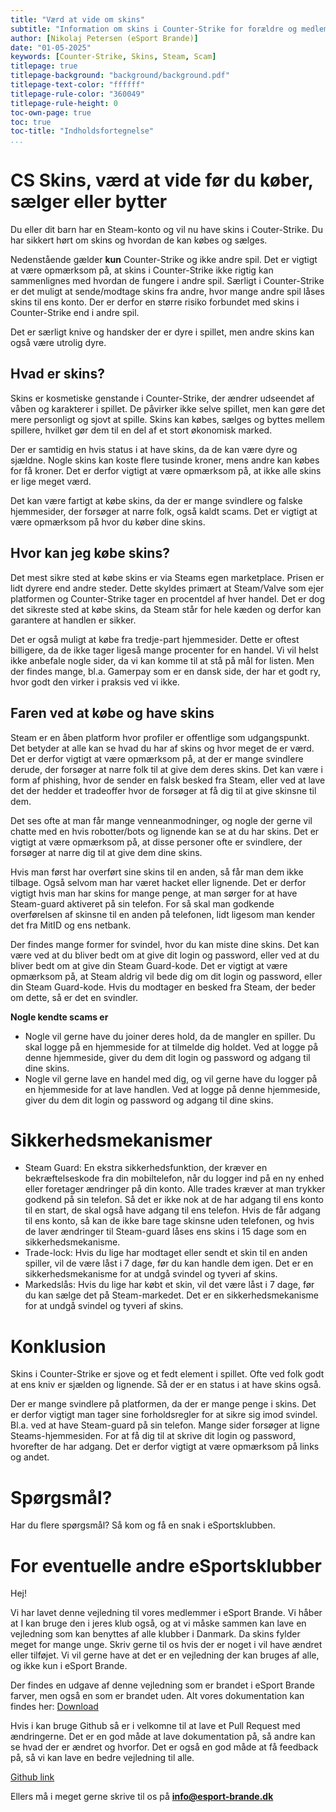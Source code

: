 ```yaml
---
title: "Værd at vide om skins"
subtitle: "Information om skins i Counter-Strike for forældre og medlemmer. Foranstaltninger og ting der er rart at vide noget om, inden man kaster sig ud i skins"
author: [Nikolaj Petersen (eSport Brande)]
date: "01-05-2025"
keywords: [Counter-Strike, Skins, Steam, Scam]
titlepage: true
titlepage-background: "background/background.pdf"
titlepage-text-color: "ffffff"
titlepage-rule-color: "360049"
titlepage-rule-height: 0
toc-own-page: true
toc: true
toc-title: "Indholdsfortegnelse"
...
```


# CS Skins, værd at vide før du køber, sælger eller bytter
Du eller dit barn har en Steam-konto og vil nu have skins i Couter-Strike. Du har sikkert hørt om skins og hvordan de kan købes og sælges.

Nedenstående gælder **kun** Counter-Strike og ikke andre spil. Det er vigtigt at være opmærksom på, at skins i Counter-Strike ikke rigtig kan sammenlignes med hvordan de fungere i andre spil. Særligt i Counter-Strike er det muligt at sende/modtage skins fra andre, hvor mange andre spil låses skins til ens konto. Der er derfor en større risiko forbundet med skins i Counter-Strike end i andre spil.

Det er særligt knive og handsker der er dyre i spillet, men andre skins kan også være utrolig dyre.

## Hvad er skins?
Skins er kosmetiske genstande i Counter-Strike, der ændrer udseendet af våben og karakterer i spillet. De påvirker ikke selve spillet, men kan gøre det mere personligt og sjovt at spille. Skins kan købes, sælges og byttes mellem spillere, hvilket gør dem til en del af et stort økonomisk marked.

Der er samtidig en hvis status i at have skins, da de kan være dyre og sjældne. Nogle skins kan koste flere tusinde kroner, mens andre kan købes for få kroner. Det er derfor vigtigt at være opmærksom på, at ikke alle skins er lige meget værd.

Det kan være fartigt at købe skins, da der er mange svindlere og falske hjemmesider, der forsøger at narre folk, også kaldt scams. Det er vigtigt at være opmærksom på hvor du køber dine skins.

## Hvor kan jeg købe skins?
Det mest sikre sted at købe skins er via Steams egen marketplace. Prisen er lidt dyrere end andre steder. Dette skyldes primært at Steam/Valve som ejer platformen og Counter-Strike tager en procentdel af hver handel. Det er dog det sikreste sted at købe skins, da Steam står for hele kæden og derfor kan garantere at handlen er sikker.

Det er også muligt at købe fra tredje-part hjemmesider. Dette er oftest billigere, da de ikke tager ligeså mange procenter for en handel. Vi vil helst ikke anbefale nogle sider, da vi kan komme til at stå på mål for listen. Men der findes mange, bl.a. Gamerpay som er en dansk side, der har et godt ry, hvor godt den virker i praksis ved vi ikke.

## Faren ved at købe og have skins
Steam er en åben platform hvor profiler er offentlige som udgangspunkt. Det betyder at alle kan se hvad du har af skins og hvor meget de er værd. Det er derfor vigtigt at være opmærksom på, at der er mange svindlere derude, der forsøger at narre folk til at give dem deres skins. Det kan være i form af phishing, hvor de sender en falsk besked fra Steam, eller ved at lave det der hedder et tradeoffer hvor de forsøger at få dig til at give skinsne til dem.

Det ses ofte at man får mange venneanmodninger, og nogle der gerne vil chatte med en hvis robotter/bots og lignende kan se at du har skins. Det er vigtigt at være opmærksom på, at disse personer ofte er svindlere, der forsøger at narre dig til at give dem dine skins.

Hvis man først har overført sine skins til en anden, så får man dem ikke tilbage. Også selvom man har været hacket eller lignende. Det er derfor vigtigt hvis man har skins for mange penge, at man sørger for at have Steam-guard aktiveret på sin telefon. For så skal man godkende overførelsen af skinsne til en anden på telefonen, lidt ligesom man kender det fra MitID og ens netbank.

Der findes mange former for svindel, hvor du kan miste dine skins. Det kan være ved at du bliver bedt om at give dit login og password, eller ved at du bliver bedt om at give din Steam Guard-kode. Det er vigtigt at være opmærksom på, at Steam aldrig vil bede dig om dit login og password, eller din Steam Guard-kode. Hvis du modtager en besked fra Steam, der beder om dette, så er det en svindler.

**Nogle kendte scams er**

- Nogle vil gerne have du joiner deres hold, da de mangler en spiller. Du skal logge på en hjemmeside for at tilmelde dig holdet. Ved at logge på denne hjemmeside, giver du dem dit login og password og adgang til dine skins.
- Nogle vil gerne lave en handel med dig, og vil gerne have du logger på en hjemmeside for at lave handlen. Ved at logge på denne hjemmeside, giver du dem dit login og password og adgang til dine skins.

# Sikkerhedsmekanismer
- Steam Guard: En ekstra sikkerhedsfunktion, der kræver en bekræftelseskode fra din mobiltelefon, når du logger ind på en ny enhed eller foretager ændringer på din konto. Alle trades kræver at man trykker godkend på sin telefon. Så det er ikke nok at de har adgang til ens konto til en start, de skal også have adgang til ens telefon. Hvis de får adgang til ens konto, så kan de ikke bare tage skinsne uden telefonen, og hvis de laver ændringer til Steam-guard låses ens skins i 15 dage som en sikkerhedsmekanisme.
- Trade-lock: Hvis du lige har modtaget eller sendt et skin til en anden spiller, vil de være låst i 7 dage, før du kan handle dem igen. Det er en sikkerhedsmekanisme for at undgå svindel og tyveri af skins.
- Markedslås: Hvis du lige har købt et skin, vil det være låst i 7 dage, før du kan sælge det på Steam-markedet. Det er en sikkerhedsmekanisme for at undgå svindel og tyveri af skins.

# Konklusion
Skins i Counter-Strike er sjove og et fedt element i spillet. Ofte ved folk godt at ens kniv er sjælden og lignende. Så der er en status i at have skins også. 

Der er mange svindlere på platformen, da der er mange penge i skins. Det er derfor vigtigt man tager sine forholdsregler for at sikre sig imod svindel. Bl.a. ved at have Steam-guard på sin telefon. Mange sider forsøger at ligne Steams-hjemmesiden. For at få dig til at skrive dit login og password, hvorefter de har adgang. Det er derfor vigtigt at være opmærksom på links og andet.

# Spørgsmål?
Har du flere spørgsmål? Så kom og få en snak i eSportsklubben. 

# For eventuelle andre eSportsklubber
Hej!

Vi har lavet denne vejledning til vores medlemmer i eSport Brande. Vi håber at I kan bruge den i jeres klub også, og at vi måske sammen kan lave en vejledning som kan benyttes af alle klubber i Danmark. Da skins fylder meget for mange unge. Skriv gerne til os hvis der er noget i vil have ændret eller tilføjet. Vi vil gerne have at det er en vejledning der kan bruges af alle, og ikke kun i eSport Brande.

Der findes en udgave af denne vejledning som er brandet i eSport Brande farver, men også en som er brandet uden. Alt vores dokumentation kan findes her: [Download](https://github.com/eSportBrande/docs/releases/latest)

Hvis i kan bruge Github så er i velkomne til at lave et Pull Request med ændringerne. Det er en god måde at lave dokumentation på, så andre kan se hvad der er ændret og hvorfor. Det er også en god måde at få feedback på, så vi kan lave en bedre vejledning til alle.

[Github link](https://github.com/eSportBrande/docs)

Ellers må i meget gerne skrive til os på **info@esport-brande.dk**